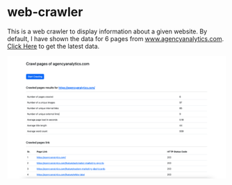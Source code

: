# web-crawler

This is a web crawler to display information about a given website. By default, I have shown the data for 6 pages from www.agencyanalytics.com. [Click Here](http://127.0.0.1:8000/) to get the latest data.

![Reference Screenshot](https://github.com/gurvindrasingh/web-crawler/blob/main/public/reference-screenshot.png)
